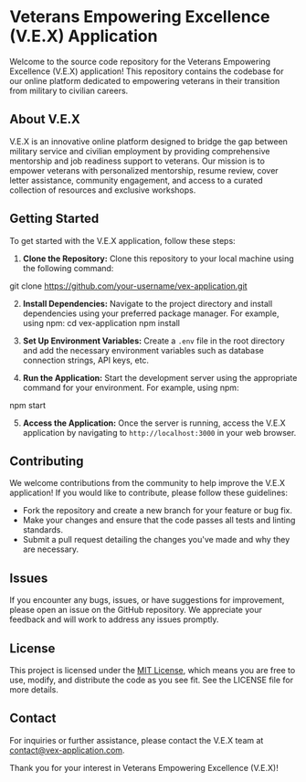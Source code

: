 # Veterans Empowering Excellence (V.E.X) Application

Welcome to the source code repository for the Veterans Empowering Excellence (V.E.X) application! This repository contains the codebase for our online platform dedicated to empowering veterans in their transition from military to civilian careers.

## About V.E.X

V.E.X is an innovative online platform designed to bridge the gap between military service and civilian employment by providing comprehensive mentorship and job readiness support to veterans. Our mission is to empower veterans with personalized mentorship, resume review, cover letter assistance, community engagement, and access to a curated collection of resources and exclusive workshops.

## Getting Started

To get started with the V.E.X application, follow these steps:

1. **Clone the Repository:** Clone this repository to your local machine using the following command:
   
git clone https://github.com/your-username/vex-application.git


2. **Install Dependencies:** Navigate to the project directory and install dependencies using your preferred package manager. For example, using npm:
cd vex-application
npm install


3. **Set Up Environment Variables:** Create a `.env` file in the root directory and add the necessary environment variables such as database connection strings, API keys, etc.

4. **Run the Application:** Start the development server using the appropriate command for your environment. For example, using npm:

npm start


5. **Access the Application:** Once the server is running, access the V.E.X application by navigating to `http://localhost:3000` in your web browser.

## Contributing

We welcome contributions from the community to help improve the V.E.X application! If you would like to contribute, please follow these guidelines:

- Fork the repository and create a new branch for your feature or bug fix.
- Make your changes and ensure that the code passes all tests and linting standards.
- Submit a pull request detailing the changes you've made and why they are necessary.

## Issues

If you encounter any bugs, issues, or have suggestions for improvement, please open an issue on the GitHub repository. We appreciate your feedback and will work to address any issues promptly.

## License

This project is licensed under the [MIT License](LICENSE), which means you are free to use, modify, and distribute the code as you see fit. See the LICENSE file for more details.

## Contact

For inquiries or further assistance, please contact the V.E.X team at contact@vex-application.com.

Thank you for your interest in Veterans Empowering Excellence (V.E.X)!

